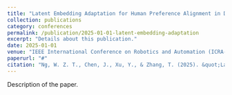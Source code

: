 ```yaml
---
title: "Latent Embedding Adaptation for Human Preference Alignment in Diffusion Planners"
collection: publications
category: conferences
permalink: /publication/2025-01-01-latent-embedding-adaptation
excerpt: "Details about this publication."
date: 2025-01-01
venue: "IEEE International Conference on Robotics and Automation (ICRA-2025)"
paperurl: "#"
citation: "Ng, W. Z. T., Chen, J., Xu, Y., & Zhang, T. (2025). &quot;Latent Embedding Adaptation for Human Preference Alignment in Diffusion Planners.&quot; <i>IEEE International Conference on Robotics and Automation (ICRA-2025)</i>."
---
```


Description of the paper. 